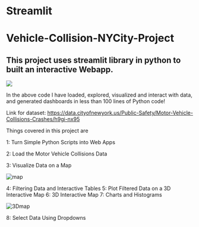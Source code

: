 # Streamlit
# Vehicle-Collision-NYCity-Project
## This project uses streamlit library in python to built an interactive Webapp.

![](3Dmap.JPG)

In the above code I have loaded, explored, visualized and interact with data, and generated dashboards in less than 100 lines of Python code! 

Link for dataset: https://data.cityofnewyork.us/Public-Safety/Motor-Vehicle-Collisions-Crashes/h9gi-nx95

Things covered in this project are

1: Turn Simple Python Scripts into Web Apps

2: Load the Motor Vehicle Collisions Data

3: Visualize Data on a Map

![map](https://user-images.githubusercontent.com/86574646/174452297-6f5f79b3-2915-413c-8c5b-bb7e36a0021f.jpg)

4: Filtering Data and Interactive Tables
5: Plot Filtered Data on a 3D Interactive Map
6: 3D Interactive Map
7: Charts and Histograms

![3Dmap](https://user-images.githubusercontent.com/86574646/174452292-86ac02b9-1c92-4360-8830-4ad29fdf4f8c.jpg)

8: Select Data Using Dropdowns
